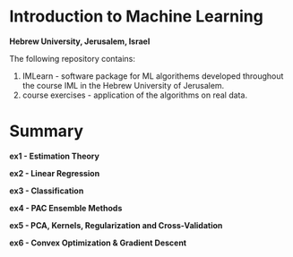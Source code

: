 # Introduction to Machine Learning
**Hebrew University, Jerusalem, Israel**

The following repository contains:
1) IMLearn -  software package for ML algorithems developed throughout the course IML in the Hebrew University of Jerusalem.
2) course exercises - application of the algorithms on real data.

# Summary
**ex1 - Estimation Theory**

**ex2 - Linear Regression**

**ex3 - Classification**

**ex4 - PAC  Ensemble Methods**

**ex5 - PCA, Kernels, Regularization and Cross-Validation**

**ex6 - Convex Optimization & Gradient Descent**
